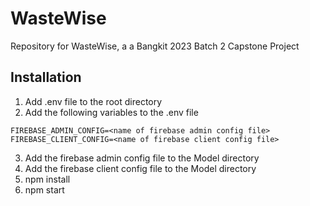 # WasteWise
Repository for WasteWise, a a Bangkit 2023 Batch 2 Capstone Project

## Installation
1. Add .env file to the root directory
2. Add the following variables to the .env file
```
FIREBASE_ADMIN_CONFIG=<name of firebase admin config file>
FIREBASE_CLIENT_CONFIG=<name of firebase client config file>
```
3. Add the firebase admin config file to the Model directory
4. Add the firebase client config file to the Model directory
5. npm install
6. npm start
